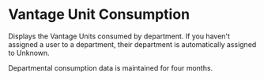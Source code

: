 # Vantage Unit Consumption

Displays the Vantage Units consumed by department. If you haven't assigned a user to a department, their department is automatically assigned to Unknown.


Departmental consumption data is maintained for four months.